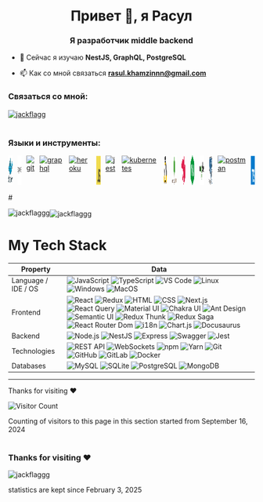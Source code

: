 <h1 align="center">Привет 👋, я Расул</h1>
<h3 align="center">Я разработчик middle backend</h3>


- 🌱 Сейчас я изучаю **NestJS, GraphQL, PostgreSQL**

- 📫 Как со мной связаться **rasul.khamzinnn@gmail.com**

<h3 align="left">Связаться со мной:</h3>
<p align="left">
  <a href="https://www.leetcode.com/jackflagg" target="blank">
    <img align="center" src="https://raw.githubusercontent.com/rahuldkjain/github-profile-readme-generator/master/src/images/icons/Social/leet-code.svg" alt="jackflagg" height="30" width="40" />
  </a>
</p>

#

<h3 align="left">Языки и инструменты:</h3>
<p align="left" style="display: flex; gap: 10px;">
  <a href="https://www.docker.com/" target="_blank" rel="noreferrer">
    <img src="https://raw.githubusercontent.com/devicons/devicon/master/icons/docker/docker-original-wordmark.svg" alt="docker" width="60" height="60"/>
  </a>
  <a href="https://expressjs.com" target="_blank" rel="noreferrer">
    <img src="https://raw.githubusercontent.com/devicons/devicon/master/icons/express/express-original-wordmark.svg" alt="express" width="60" height="60"/>
  </a>
  <a href="https://git-scm.com/" target="_blank" rel="noreferrer">
    <img src="https://www.vectorlogo.zone/logos/git-scm/git-scm-icon.svg" alt="git" width="60" height="60"/>
  </a>
  <a href="https://graphql.org" target="_blank" rel="noreferrer">
    <img src="https://www.vectorlogo.zone/logos/graphql/graphql-icon.svg" alt="graphql" width="60" height="60"/>
  </a>
  <a href="https://heroku.com" target="_blank" rel="noreferrer">
    <img src="https://www.vectorlogo.zone/logos/heroku/heroku-icon.svg" alt="heroku" width="60" height="60"/>
  </a>
  <a href="https://developer.mozilla.org/en-US/docs/Web/JavaScript" target="_blank" rel="noreferrer">
    <img src="https://raw.githubusercontent.com/devicons/devicon/master/icons/javascript/javascript-original.svg" alt="javascript" width="60" height="60"/>
  </a>
  <a href="https://jestjs.io" target="_blank" rel="noreferrer">
    <img src="https://www.vectorlogo.zone/logos/jestjsio/jestjsio-icon.svg" alt="jest" width="60" height="60"/>
  </a>
  <a href="https://kubernetes.io" target="_blank" rel="noreferrer">
    <img src="https://www.vectorlogo.zone/logos/kubernetes/kubernetes-icon.svg" alt="kubernetes" width="60" height="60"/>
  </a>
  <a href="https://www.linux.org/" target="_blank" rel="noreferrer">
    <img src="https://raw.githubusercontent.com/devicons/devicon/master/icons/linux/linux-original.svg" alt="linux" width="60" height="60"/>
  </a>
  <a href="https://www.mongodb.com/" target="_blank" rel="noreferrer">
    <img src="https://raw.githubusercontent.com/devicons/devicon/master/icons/mongodb/mongodb-original-wordmark.svg" alt="mongodb" width="60" height="60"/>
  </a>
  <a href="https://nestjs.com/" target="_blank" rel="noreferrer">
    <img src="https://raw.githubusercontent.com/devicons/devicon/master/icons/nestjs/nestjs-plain.svg" alt="nestjs" width="60" height="60"/>
  </a>
  <a href="https://www.nginx.com" target="_blank" rel="noreferrer">
    <img src="https://raw.githubusercontent.com/devicons/devicon/master/icons/nginx/nginx-original.svg" alt="nginx" width="60" height="60"/>
  </a>
  <a href="https://nodejs.org" target="_blank" rel="noreferrer">
    <img src="https://raw.githubusercontent.com/devicons/devicon/master/icons/nodejs/nodejs-original-wordmark.svg" alt="nodejs" width="60" height="60"/>
  </a>
  <a href="https://www.postgresql.org" target="_blank" rel="noreferrer">
    <img src="https://raw.githubusercontent.com/devicons/devicon/master/icons/postgresql/postgresql-original-wordmark.svg" alt="postgresql" width="60" height="60"/>
  </a>
  <a href="https://postman.com" target="_blank" rel="noreferrer">
    <img src="https://www.vectorlogo.zone/logos/getpostman/getpostman-icon.svg" alt="postman" width="60" height="60"/>
  </a>
  <a href="https://www.typescriptlang.org/" target="_blank" rel="noreferrer">
    <img src="https://raw.githubusercontent.com/devicons/devicon/master/icons/typescript/typescript-original.svg" alt="typescript" width="60" height="60"/>
  </a>
</p>
#


<p>
  <img align="left" src="https://github-readme-stats.vercel.app/api/top-langs?username=jackflaggg&show_icons=true&layout=compact" alt="jackflaggg" />
</p>
<p>
  <img align="center" src="https://github-readme-stats.vercel.app/api?username=jackflaggg&show_icons=true&locale=en" alt="jackflaggg" />
</p>

# My Tech Stack

| Property              | Data                                                                                                                                                 |
|-----------------------|------------------------------------------------------------------------------------------------------------------------------------------------------|
| Language / IDE / OS   | ![JavaScript](https://img.shields.io/badge/-JavaScript-f7df1e?style=flat&logo=javascript&logoColor=black) ![TypeScript](https://img.shields.io/badge/-TypeScript-007acc?style=flat&logo=typescript&logoColor=white) ![VS Code](https://img.shields.io/badge/-VS%20Code-007acc?style=flat&logo=visual-studio-code&logoColor=white) ![Linux](https://img.shields.io/badge/-Linux-fcc624?style=flat&logo=linux&logoColor=black) ![Windows](https://img.shields.io/badge/-Windows-0078d6?style=flat&logo=windows&logoColor=white) ![MacOS](https://img.shields.io/badge/-MacOS-000000?style=flat&logo=apple&logoColor=white) |
| Frontend              | ![React](https://img.shields.io/badge/-React-61dafb?style=flat&logo=react&logoColor=black) ![Redux](https://img.shields.io/badge/-Redux-764abc?style=flat&logo=redux&logoColor=white) ![HTML](https://img.shields.io/badge/-HTML-e34f26?style=flat&logo=html5&logoColor=white) ![CSS](https://img.shields.io/badge/-CSS-1572b6?style=flat&logo=css3&logoColor=white) ![Next.js](https://img.shields.io/badge/-Next.js-000000?style=flat&logo=next.js&logoColor=white) ![React Query](https://img.shields.io/badge/-React%20Query-ff4154?style=flat&logo=react-query&logoColor=white) ![Material UI](https://img.shields.io/badge/-Material%20UI-0081cb?style=flat&logo=material-ui&logoColor=white) ![Chakra UI](https://img.shields.io/badge/-Chakra%20UI-319795?style=flat&logo=chakra-ui&logoColor=white) ![Ant Design](https://img.shields.io/badge/-Ant%20Design-0170fe?style=flat&logo=ant-design&logoColor=white) ![Semantic UI](https://img.shields.io/badge/-Semantic%20UI-35bdb2?style=flat&logo=semantic-ui-react&logoColor=white) ![Redux Thunk](https://img.shields.io/badge/-Redux%20Thunk-764abc?style=flat&logo=redux&logoColor=white) ![Redux Saga](https://img.shields.io/badge/-Redux%20Saga-86d46b?style=flat&logo=redux-saga&logoColor=white) ![React Router Dom](https://img.shields.io/badge/-React%20Router%20Dom-ca4245?style=flat&logo=react-router&logoColor=white) ![i18n](https://img.shields.io/badge/-i18n-e34f26?style=flat&logo=translate&logoColor=white) ![Chart.js](https://img.shields.io/badge/-Chart.js-ff6384?style=flat&logo=chart-dot-js&logoColor=white) ![Docusaurus](https://img.shields.io/badge/-Docusaurus-2e8555?style=flat&logo=docusaurus&logoColor=white) |
| Backend               | ![Node.js](https://img.shields.io/badge/-Node.js-339933?style=flat&logo=node-dot-js&logoColor=white) ![NestJS](https://img.shields.io/badge/-NestJS-e0234e?style=flat&logo=nestjs&logoColor=white) ![Express](https://img.shields.io/badge/-Express-000000?style=flat&logo=express&logoColor=white) ![Swagger](https://img.shields.io/badge/-Swagger-85ea2d?style=flat&logo=swagger&logoColor=black) ![Jest](https://img.shields.io/badge/-Jest-c21325?style=flat&logo=jest&logoColor=white) |
| Technologies          | ![REST API](https://img.shields.io/badge/-REST%20API-02569b?style=flat&logo=rest-api&logoColor=white) ![WebSockets](https://img.shields.io/badge/-WebSockets-010101?style=flat&logo=websocket&logoColor=white) ![npm](https://img.shields.io/badge/-npm-cb3837?style=flat&logo=npm&logoColor=white) ![Yarn](https://img.shields.io/badge/-Yarn-2c8ebb?style=flat&logo=yarn&logoColor=white) ![Git](https://img.shields.io/badge/-Git-f05032?style=flat&logo=git&logoColor=white) ![GitHub](https://img.shields.io/badge/-GitHub-181717?style=flat&logo=github&logoColor=white) ![GitLab](https://img.shields.io/badge/-GitLab-fc6d26?style=flat&logo=gitlab&logoColor=white) ![Docker](https://img.shields.io/badge/-Docker-2496ed?style=flat&logo=docker&logoColor=white) |
| Databases             | ![MySQL](https://img.shields.io/badge/-MySQL-4479a1?style=flat&logo=mysql&logoColor=white) ![SQLite](https://img.shields.io/badge/-SQLite-003b57?style=flat&logo=sqlite&logoColor=white) ![PostgreSQL](https://img.shields.io/badge/-PostgreSQL-336791?style=flat&logo=postgresql&logoColor=white) ![MongoDB](https://img.shields.io/badge/-MongoDB-47a248?style=flat&logo=mongodb&logoColor=white) |

---

Thanks for visiting ❤️

![Visitor Count](https://profile-counter.glitch.me/your-username/count.svg)

Counting of visitors to this page in this section started from September 16, 2024


#
<h3 align="left">Thanks for visiting ❤️</h3>
<p align="left">
  <img src="https://komarev.com/ghpvc/?username=jackflaggg&label=Profile%20views&color=0e75b6&style=flat" alt="jackflaggg" />
</p>
statistics are kept since February 3, 2025
